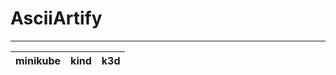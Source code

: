 # AsciiArtify
---


| minikube           | kind         | k3d               |
 ------------------- | ------------ | ------------------
